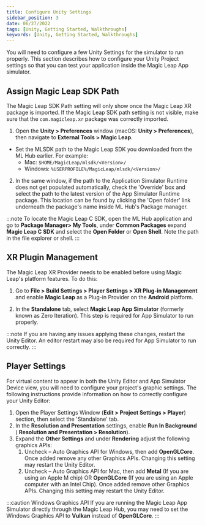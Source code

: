 ```yaml
---
title: Configure Unity Settings
sidebar_position: 3
date: 06/27/2022
tags: [Unity, Getting Started, Walkthroughs]
keywords: [Unity, Getting Started, Walkthroughs]
---
```


You will need to configure a few Unity Settings for the simulator to run properly. This section describes how to configure your Unity Project settings so that you can test your application inside the Magic Leap App simulator.

## Assign Magic Leap SDK Path

The Magic Leap SDK Path setting will only show once the Magic Leap XR package is imported. If the Magic Leap SDK path setting is not visible, make sure that the `com.magicleap.xr` package was correctly imported.

1. Open the **Unity > Preferences** window (macOS: **Unity > Preferences**), then navigate to **External Tools > Magic Leap**.

- Set the MLSDK path to the Magic Leap SDK you downloaded from the ML Hub earlier. For example:
  - Mac: `$HOME/MagicLeap/mlsdk/<Version>/`
  - Windows: `%USERPROFILE%/MagicLeap/mlsdk/<Version>/`

2. In the same window, if the path to the Application Simulator Runtime does not get populated automatically, check the 'Override' box and select the path to the latest version of the App Simulator Runtime package. This location can be found by clicking the 'Open folder' link underneath the package's name inside ML Hub's Package manager.

:::note
To locate the Magic Leap C SDK, open the ML Hub application and go to **Package Manager> My Tools**, under **Common Packages** expand **Magic Leap C SDK** and select the **Open Folder** or **Open Shell**. Note the path in the file explorer or shell.
:::

## XR Plugin Management

The Magic Leap XR Provider needs to be enabled before using Magic Leap's platform features. To do this:  

1. Go to **File > Build Settings > Player Settings > XR Plug-in Management** and enable **Magic Leap** as a Plug-in Provider on the **Android** platform.

2. In the **Standalone** tab, select **Magic Leap App Simulator** (formerly known as Zero Iteration). This step is required for App Simulator to run properly.

:::note
If you are having any issues applying these changes, restart the Unity Editor. An editor restart may also be required for App Simulator to run correctly.
:::

## Player Settings

For virtual content to appear in both the Unity Editor and App Simulator Device view, you will need to configure your project's graphic settings. The following instructions provide information on how to correctly configure your Unity Editor:

1. Open the Player Settings Window (**Edit > Project Settings > Player**) section, then select the 'Standalone' tab.
2. In the **Resolution and Presentation** settings, enable **Run In Background** ( **Resolution and Presentation > Resolution**).
3. Expand the **Other Settings** and under **Rendering** adjust the following graphics APIs:
   1. Uncheck – Auto Graphics API for Windows, then add **OpenGLCore**. Once added remove any other Graphics APIs. Changing this setting may restart the Unity Editor.
   2. Uncheck – Auto Graphics API for Mac, then add **Metal** (If you are using an Apple M chip) OR **OpenGLCore** (If you are using an Apple computer with an Intel Chip). Once added remove other Graphics APIs. Changing this setting may restart the Unity Editor.

:::caution Windows Graphics API
If you are running the Magic Leap App Simulator directly through the Magic Leap Hub, you may need to set the Windows Graphics API to **Vulkan** instead of **OpenGLCore**.
:::

